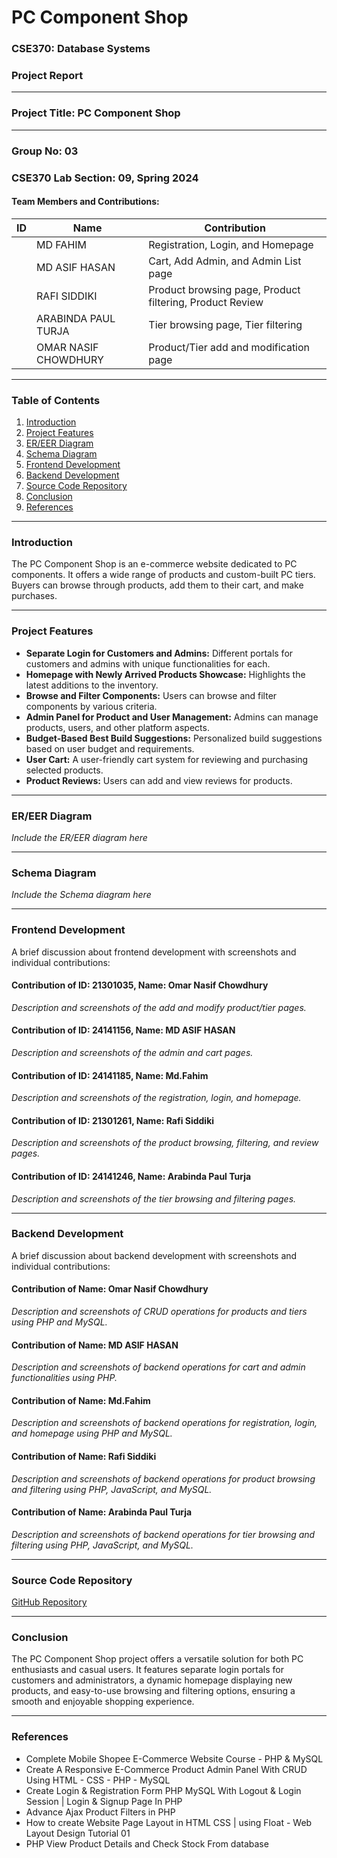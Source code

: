 # PC Component Shop

### CSE370: Database Systems
### Project Report

---

### Project Title: PC Component Shop

---

### Group No: 03
### CSE370 Lab Section: 09, Spring 2024

#### Team Members and Contributions:
| ID | Name | Contribution |
| --- | --- | --- |
|  | MD FAHIM | Registration, Login, and Homepage |
|  | MD ASIF HASAN | Cart, Add Admin, and Admin List page |
|  | RAFI SIDDIKI | Product browsing page, Product filtering, Product Review |
|  | ARABINDA PAUL TURJA | Tier browsing page, Tier filtering |
|  | OMAR NASIF CHOWDHURY | Product/Tier add and modification page |

---

### Table of Contents

1. [Introduction](#introduction)
2. [Project Features](#project-features)
3. [ER/EER Diagram](#er-eer-diagram)
4. [Schema Diagram](#schema-diagram)
5. [Frontend Development](#frontend-development)
6. [Backend Development](#backend-development)
7. [Source Code Repository](#source-code-repository)
8. [Conclusion](#conclusion)
9. [References](#references)

---

### Introduction

The PC Component Shop is an e-commerce website dedicated to PC components. It offers a wide range of products and custom-built PC tiers. Buyers can browse through products, add them to their cart, and make purchases.

---

### Project Features

- **Separate Login for Customers and Admins:** Different portals for customers and admins with unique functionalities for each.
- **Homepage with Newly Arrived Products Showcase:** Highlights the latest additions to the inventory.
- **Browse and Filter Components:** Users can browse and filter components by various criteria.
- **Admin Panel for Product and User Management:** Admins can manage products, users, and other platform aspects.
- **Budget-Based Best Build Suggestions:** Personalized build suggestions based on user budget and requirements.
- **User Cart:** A user-friendly cart system for reviewing and purchasing selected products.
- **Product Reviews:** Users can add and view reviews for products.

---

### ER/EER Diagram

*Include the ER/EER diagram here*

---

### Schema Diagram

*Include the Schema diagram here*

---

### Frontend Development

A brief discussion about frontend development with screenshots and individual contributions:

#### Contribution of ID: 21301035, Name: Omar Nasif Chowdhury
*Description and screenshots of the add and modify product/tier pages.*

#### Contribution of ID: 24141156, Name: MD ASIF HASAN
*Description and screenshots of the admin and cart pages.*

#### Contribution of ID: 24141185, Name: Md.Fahim
*Description and screenshots of the registration, login, and homepage.*

#### Contribution of ID: 21301261, Name: Rafi Siddiki
*Description and screenshots of the product browsing, filtering, and review pages.*

#### Contribution of ID: 24141246, Name: Arabinda Paul Turja
*Description and screenshots of the tier browsing and filtering pages.*

---

### Backend Development

A brief discussion about backend development with screenshots and individual contributions:

#### Contribution of  Name: Omar Nasif Chowdhury
*Description and screenshots of CRUD operations for products and tiers using PHP and MySQL.*

#### Contribution of  Name: MD ASIF HASAN
*Description and screenshots of backend operations for cart and admin functionalities using PHP.*

#### Contribution of Name: Md.Fahim
*Description and screenshots of backend operations for registration, login, and homepage using PHP and MySQL.*

#### Contribution of Name: Rafi Siddiki
*Description and screenshots of backend operations for product browsing and filtering using PHP, JavaScript, and MySQL.*

#### Contribution of Name: Arabinda Paul Turja
*Description and screenshots of backend operations for tier browsing and filtering using PHP, JavaScript, and MySQL.*

---

### Source Code Repository

[GitHub Repository](https://github.com/asifhasan007/CSE370-Project-Group3.git)

---

### Conclusion

The PC Component Shop project offers a versatile solution for both PC enthusiasts and casual users. It features separate login portals for customers and administrators, a dynamic homepage displaying new products, and easy-to-use browsing and filtering options, ensuring a smooth and enjoyable shopping experience.

---

### References

- Complete Mobile Shopee E-Commerce Website Course - PHP & MySQL
- Create A Responsive E-Commerce Product Admin Panel With CRUD Using HTML - CSS - PHP - MySQL
- Create Login & Registration Form PHP MySQL With Logout & Login Session | Login & Signup Page In PHP
- Advance Ajax Product Filters in PHP
- How to create Website Page Layout in HTML CSS | using Float - Web Layout Design Tutorial 01
- PHP View Product Details and Check Stock From database
